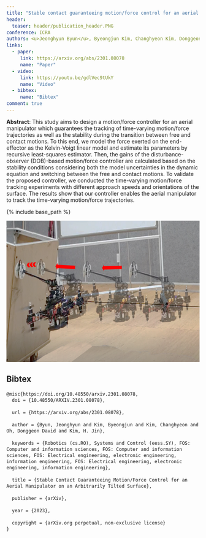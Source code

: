 ```yaml
---
title: "Stable contact guaranteeing motion/force control for an aerial manipulator on an arbitrarily tilted surface"
header:
  teaser: header/publication_header.PNG
conference: ICRA
authors: <u>Jeonghyun Byun</u>, Byeongjun Kim, Changhyeon Kim, Donggeon David Oh, and H. Jin Kim
links:
  - paper: 
     link: https://arxiv.org/abs/2301.08078
     name: "Paper"
  - video:
     link: https://youtu.be/gdlVec9tUkY
     name: "Video"
  - bibtex: 
     name: "Bibtex"
comment: true
---
```


**Abstract**: This study aims to design a motion/force controller for an aerial manipulator which guarantees the tracking of time-varying motion/force trajectories as well as the stability during the transition between free and contact motions. To this end, we model the force exerted on the end-effector as the Kelvin-Voigt linear model and estimate its parameters by recursive least-squares estimator. Then, the gains of the disturbance-observer (DOB)-based motion/force controller are calculated based on the stability conditions considering both the model uncertainties in the dynamic equation and switching between the free and contact motions. To validate the proposed controller, we conducted the time-varying motion/force tracking experiments with different approach speeds and orientations of the surface. The results show that our controller enables the aerial manipulator to track the time-varying motion/force trajectories.

{% include base_path %}


<center><img src="/images/header/publication_header.PNG" width="649" height="369"></center>


## Bibtex <a id="bibtex"></a>
```
@misc{https://doi.org/10.48550/arxiv.2301.08078,
  doi = {10.48550/ARXIV.2301.08078},
  
  url = {https://arxiv.org/abs/2301.08078},
  
  author = {Byun, Jeonghyun and Kim, Byeongjun and Kim, Changhyeon and Oh, Donggeon David and Kim, H. Jin},
  
  keywords = {Robotics (cs.RO), Systems and Control (eess.SY), FOS: Computer and information sciences, FOS: Computer and information sciences, FOS: Electrical engineering, electronic engineering, information engineering, FOS: Electrical engineering, electronic engineering, information engineering},
  
  title = {Stable Contact Guaranteeing Motion/Force Control for an Aerial Manipulator on an Arbitrarily Tilted Surface},
  
  publisher = {arXiv},
  
  year = {2023},
  
  copyright = {arXiv.org perpetual, non-exclusive license}
}

```
